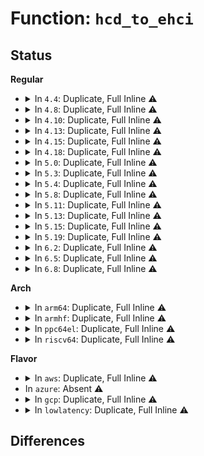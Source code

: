# Function: <code>hcd_to_ehci</code>

## Status
<b>Regular</b>
<ul>
<li>
<details>
<summary>In <code>4.4</code>: Duplicate, Full Inline ⚠️</summary>

**Collision:** Static Duplication

**Inline:** Full

**Transformation:** False

**Instances:**

```
In drivers/usb/host/ehci-hcd.c (ffffffff81633272)
Location: drivers/usb/host/ehci.h:271
Inline: True
Inline callers:
  - drivers/usb/host/ehci-hcd.c:ehci_clear_tt_buffer_complete
  - drivers/usb/host/ehci-hcd.c:ehci_relinquish_port
  - drivers/usb/host/ehci-hcd.c:ehci_hub_control
  - drivers/usb/host/ehci-hcd.c:ehci_shutdown
  - drivers/usb/host/ehci-hcd.c:ehci_stop
  - drivers/usb/host/ehci-hcd.c:ehci_setup
  - drivers/usb/host/ehci-hcd.c:ehci_resume
  - drivers/usb/host/ehci-hcd.c:ehci_suspend
  - drivers/usb/host/ehci-hcd.c:ehci_bus_resume
  - drivers/usb/host/ehci-hcd.c:ehci_irq
  - drivers/usb/host/ehci-hcd.c:ehci_endpoint_reset
  - drivers/usb/host/ehci-hcd.c:ehci_urb_dequeue
  - drivers/usb/host/ehci-hcd.c:ehci_bus_suspend
  - drivers/usb/host/ehci-hcd.c:ehci_endpoint_disable
  - drivers/usb/host/ehci-hcd.c:ehci_urb_enqueue
```
```
In drivers/usb/host/ehci-pci.c (ffffffff8163ca77)
Location: drivers/usb/host/ehci.h:271
Inline: True
Inline callers:
  - drivers/usb/host/ehci-pci.c:ehci_pci_resume
  - drivers/usb/host/ehci-pci.c:ehci_pci_setup
```
```
In drivers/usb/host/ehci-platform.c (0)
Location: drivers/usb/host/ehci.h:271
Inline: True
```
</details>
</li>
<li>
<details>
<summary>In <code>4.8</code>: Duplicate, Full Inline ⚠️</summary>

**Collision:** Static Duplication

**Inline:** Full

**Transformation:** False

**Instances:**

```
In drivers/usb/host/ehci-hcd.c (ffffffff81698dce)
Location: drivers/usb/host/ehci.h:274
Inline: True
Inline callers:
  - drivers/usb/host/ehci-hcd.c:ehci_resume
  - drivers/usb/host/ehci-hcd.c:ehci_suspend
  - drivers/usb/host/ehci-hcd.c:ehci_endpoint_reset
  - drivers/usb/host/ehci-hcd.c:ehci_endpoint_disable
  - drivers/usb/host/ehci-hcd.c:ehci_urb_dequeue
  - drivers/usb/host/ehci-hcd.c:ehci_urb_enqueue
  - drivers/usb/host/ehci-hcd.c:ehci_irq
  - drivers/usb/host/ehci-hcd.c:ehci_setup
  - drivers/usb/host/ehci-hcd.c:ehci_stop
  - drivers/usb/host/ehci-hcd.c:ehci_shutdown
  - drivers/usb/host/ehci-hcd.c:ehci_clear_tt_buffer_complete
  - drivers/usb/host/ehci-hcd.c:ehci_relinquish_port
  - drivers/usb/host/ehci-hcd.c:ehci_hub_control
  - drivers/usb/host/ehci-hcd.c:ehci_bus_resume
  - drivers/usb/host/ehci-hcd.c:ehci_bus_suspend
```
```
In drivers/usb/host/ehci-pci.c (ffffffff8169d687)
Location: drivers/usb/host/ehci.h:274
Inline: True
Inline callers:
  - drivers/usb/host/ehci-pci.c:ehci_pci_resume
  - drivers/usb/host/ehci-pci.c:ehci_pci_setup
```
```
In drivers/usb/host/ehci-platform.c (0)
Location: drivers/usb/host/ehci.h:274
Inline: True
```
</details>
</li>
<li>
<details>
<summary>In <code>4.10</code>: Duplicate, Full Inline ⚠️</summary>

**Collision:** Static Duplication

**Inline:** Full

**Transformation:** False

**Instances:**

```
In drivers/usb/host/ehci-hcd.c (ffffffff816c72fe)
Location: drivers/usb/host/ehci.h:275
Inline: True
Inline callers:
  - drivers/usb/host/ehci-hcd.c:ehci_resume
  - drivers/usb/host/ehci-hcd.c:ehci_suspend
  - drivers/usb/host/ehci-hcd.c:ehci_endpoint_reset
  - drivers/usb/host/ehci-hcd.c:ehci_endpoint_disable
  - drivers/usb/host/ehci-hcd.c:ehci_urb_dequeue
  - drivers/usb/host/ehci-hcd.c:ehci_urb_enqueue
  - drivers/usb/host/ehci-hcd.c:ehci_irq
  - drivers/usb/host/ehci-hcd.c:ehci_setup
  - drivers/usb/host/ehci-hcd.c:ehci_stop
  - drivers/usb/host/ehci-hcd.c:ehci_shutdown
  - drivers/usb/host/ehci-hcd.c:ehci_clear_tt_buffer_complete
  - drivers/usb/host/ehci-hcd.c:ehci_relinquish_port
  - drivers/usb/host/ehci-hcd.c:ehci_hub_control
  - drivers/usb/host/ehci-hcd.c:ehci_bus_resume
  - drivers/usb/host/ehci-hcd.c:ehci_bus_suspend
```
```
In drivers/usb/host/ehci-pci.c (ffffffff816cb7a7)
Location: drivers/usb/host/ehci.h:275
Inline: True
Inline callers:
  - drivers/usb/host/ehci-pci.c:ehci_pci_resume
  - drivers/usb/host/ehci-pci.c:ehci_pci_setup
```
```
In drivers/usb/host/ehci-platform.c (0)
Location: drivers/usb/host/ehci.h:275
Inline: True
```
</details>
</li>
<li>
<details>
<summary>In <code>4.13</code>: Duplicate, Full Inline ⚠️</summary>

**Collision:** Static Duplication

**Inline:** Full

**Transformation:** False

**Instances:**

```
In drivers/usb/host/ehci-hcd.c (ffffffff816dbab0)
Location: drivers/usb/host/ehci.h:275
Inline: True
Inline callers:
  - drivers/usb/host/ehci-hcd.c:ehci_resume
  - drivers/usb/host/ehci-hcd.c:ehci_suspend
  - drivers/usb/host/ehci-hcd.c:ehci_endpoint_reset
  - drivers/usb/host/ehci-hcd.c:ehci_endpoint_disable
  - drivers/usb/host/ehci-hcd.c:ehci_urb_dequeue
  - drivers/usb/host/ehci-hcd.c:ehci_urb_enqueue
  - drivers/usb/host/ehci-hcd.c:ehci_irq
  - drivers/usb/host/ehci-hcd.c:ehci_setup
  - drivers/usb/host/ehci-hcd.c:ehci_stop
  - drivers/usb/host/ehci-hcd.c:ehci_shutdown
  - drivers/usb/host/ehci-hcd.c:ehci_clear_tt_buffer_complete
  - drivers/usb/host/ehci-hcd.c:ehci_relinquish_port
  - drivers/usb/host/ehci-hcd.c:ehci_hub_control
  - drivers/usb/host/ehci-hcd.c:ehci_bus_resume
  - drivers/usb/host/ehci-hcd.c:ehci_bus_suspend
```
```
In drivers/usb/host/ehci-pci.c (ffffffff816dfee7)
Location: drivers/usb/host/ehci.h:275
Inline: True
Inline callers:
  - drivers/usb/host/ehci-pci.c:ehci_pci_resume
  - drivers/usb/host/ehci-pci.c:ehci_pci_setup
```
```
In drivers/usb/host/ehci-platform.c (0)
Location: drivers/usb/host/ehci.h:275
Inline: True
```
</details>
</li>
<li>
<details>
<summary>In <code>4.15</code>: Duplicate, Full Inline ⚠️</summary>

**Collision:** Static Duplication

**Inline:** Full

**Transformation:** False

**Instances:**

```
In drivers/usb/host/ehci-hcd.c (ffffffff817481e0)
Location: drivers/usb/host/ehci.h:262
Inline: True
Inline callers:
  - drivers/usb/host/ehci-hcd.c:ehci_resume
  - drivers/usb/host/ehci-hcd.c:ehci_suspend
  - drivers/usb/host/ehci-hcd.c:ehci_endpoint_reset
  - drivers/usb/host/ehci-hcd.c:ehci_endpoint_disable
  - drivers/usb/host/ehci-hcd.c:ehci_urb_dequeue
  - drivers/usb/host/ehci-hcd.c:ehci_urb_enqueue
  - drivers/usb/host/ehci-hcd.c:ehci_irq
  - drivers/usb/host/ehci-hcd.c:ehci_setup
  - drivers/usb/host/ehci-hcd.c:ehci_stop
  - drivers/usb/host/ehci-hcd.c:ehci_shutdown
  - drivers/usb/host/ehci-hcd.c:ehci_clear_tt_buffer_complete
  - drivers/usb/host/ehci-hcd.c:ehci_relinquish_port
  - drivers/usb/host/ehci-hcd.c:ehci_hub_control
  - drivers/usb/host/ehci-hcd.c:ehci_bus_resume
  - drivers/usb/host/ehci-hcd.c:ehci_bus_suspend
```
```
In drivers/usb/host/ehci-pci.c (ffffffff8174c6c7)
Location: drivers/usb/host/ehci.h:262
Inline: True
Inline callers:
  - drivers/usb/host/ehci-pci.c:ehci_pci_resume
  - drivers/usb/host/ehci-pci.c:ehci_pci_setup
```
```
In drivers/usb/host/ehci-platform.c (0)
Location: drivers/usb/host/ehci.h:262
Inline: True
```
</details>
</li>
<li>
<details>
<summary>In <code>4.18</code>: Duplicate, Full Inline ⚠️</summary>

**Collision:** Static Duplication

**Inline:** Full

**Transformation:** False

**Instances:**

```
In drivers/usb/host/ehci-hcd.c (ffffffff81788995)
Location: drivers/usb/host/ehci.h:262
Inline: True
Inline callers:
  - drivers/usb/host/ehci-hcd.c:ehci_resume
  - drivers/usb/host/ehci-hcd.c:ehci_suspend
  - drivers/usb/host/ehci-hcd.c:ehci_endpoint_reset
  - drivers/usb/host/ehci-hcd.c:ehci_endpoint_disable
  - drivers/usb/host/ehci-hcd.c:ehci_urb_dequeue
  - drivers/usb/host/ehci-hcd.c:ehci_urb_enqueue
  - drivers/usb/host/ehci-hcd.c:ehci_irq
  - drivers/usb/host/ehci-hcd.c:ehci_setup
  - drivers/usb/host/ehci-hcd.c:ehci_stop
  - drivers/usb/host/ehci-hcd.c:ehci_shutdown
  - drivers/usb/host/ehci-hcd.c:companion_store
  - drivers/usb/host/ehci-hcd.c:ehci_clear_tt_buffer_complete
  - drivers/usb/host/ehci-hcd.c:ehci_relinquish_port
  - drivers/usb/host/ehci-hcd.c:ehci_hub_control
  - drivers/usb/host/ehci-hcd.c:ehci_bus_resume
  - drivers/usb/host/ehci-hcd.c:ehci_bus_suspend
```
```
In drivers/usb/host/ehci-pci.c (ffffffff8178cfb5)
Location: drivers/usb/host/ehci.h:262
Inline: True
Inline callers:
  - drivers/usb/host/ehci-pci.c:ehci_pci_resume
  - drivers/usb/host/ehci-pci.c:ehci_pci_setup
```
```
In drivers/usb/host/ehci-platform.c (0)
Location: drivers/usb/host/ehci.h:262
Inline: True
```
</details>
</li>
<li>
<details>
<summary>In <code>5.0</code>: Duplicate, Full Inline ⚠️</summary>

**Collision:** Static Duplication

**Inline:** Full

**Transformation:** False

**Instances:**

```
In drivers/usb/host/ehci-hcd.c (ffffffff817b10c5)
Location: drivers/usb/host/ehci.h:262
Inline: True
Inline callers:
  - drivers/usb/host/ehci-hcd.c:ehci_resume
  - drivers/usb/host/ehci-hcd.c:ehci_suspend
  - drivers/usb/host/ehci-hcd.c:ehci_endpoint_reset
  - drivers/usb/host/ehci-hcd.c:ehci_endpoint_disable
  - drivers/usb/host/ehci-hcd.c:ehci_urb_dequeue
  - drivers/usb/host/ehci-hcd.c:ehci_urb_enqueue
  - drivers/usb/host/ehci-hcd.c:ehci_irq
  - drivers/usb/host/ehci-hcd.c:ehci_setup
  - drivers/usb/host/ehci-hcd.c:ehci_stop
  - drivers/usb/host/ehci-hcd.c:ehci_shutdown
  - drivers/usb/host/ehci-hcd.c:companion_store
  - drivers/usb/host/ehci-hcd.c:ehci_clear_tt_buffer_complete
  - drivers/usb/host/ehci-hcd.c:ehci_relinquish_port
  - drivers/usb/host/ehci-hcd.c:ehci_hub_control
  - drivers/usb/host/ehci-hcd.c:ehci_bus_resume
  - drivers/usb/host/ehci-hcd.c:ehci_bus_suspend
```
```
In drivers/usb/host/ehci-pci.c (ffffffff817b37b5)
Location: drivers/usb/host/ehci.h:262
Inline: True
Inline callers:
  - drivers/usb/host/ehci-pci.c:ehci_pci_resume
  - drivers/usb/host/ehci-pci.c:ehci_pci_setup
```
```
In drivers/usb/host/ehci-platform.c (0)
Location: drivers/usb/host/ehci.h:262
Inline: True
```
</details>
</li>
<li>
<details>
<summary>In <code>5.3</code>: Duplicate, Full Inline ⚠️</summary>

**Collision:** Static Duplication

**Inline:** Full

**Transformation:** False

**Instances:**

```
In drivers/usb/host/ehci-hcd.c (ffffffff817eefb5)
Location: drivers/usb/host/ehci.h:262
Inline: True
Inline callers:
  - drivers/usb/host/ehci-hcd.c:ehci_resume
  - drivers/usb/host/ehci-hcd.c:ehci_suspend
  - drivers/usb/host/ehci-hcd.c:ehci_endpoint_reset
  - drivers/usb/host/ehci-hcd.c:ehci_endpoint_disable
  - drivers/usb/host/ehci-hcd.c:ehci_urb_dequeue
  - drivers/usb/host/ehci-hcd.c:ehci_urb_enqueue
  - drivers/usb/host/ehci-hcd.c:ehci_irq
  - drivers/usb/host/ehci-hcd.c:ehci_setup
  - drivers/usb/host/ehci-hcd.c:ehci_stop
  - drivers/usb/host/ehci-hcd.c:ehci_shutdown
  - drivers/usb/host/ehci-hcd.c:companion_store
  - drivers/usb/host/ehci-hcd.c:ehci_clear_tt_buffer_complete
  - drivers/usb/host/ehci-hcd.c:ehci_relinquish_port
  - drivers/usb/host/ehci-hcd.c:ehci_hub_control
  - drivers/usb/host/ehci-hcd.c:ehci_bus_resume
  - drivers/usb/host/ehci-hcd.c:ehci_bus_suspend
```
```
In drivers/usb/host/ehci-pci.c (ffffffff817f2dd5)
Location: drivers/usb/host/ehci.h:262
Inline: True
Inline callers:
  - drivers/usb/host/ehci-pci.c:ehci_pci_resume
  - drivers/usb/host/ehci-pci.c:ehci_pci_setup
```
```
In drivers/usb/host/ehci-platform.c (0)
Location: drivers/usb/host/ehci.h:262
Inline: True
```
</details>
</li>
<li>
<details>
<summary>In <code>5.4</code>: Duplicate, Full Inline ⚠️</summary>

**Collision:** Static Duplication

**Inline:** Full

**Transformation:** False

**Instances:**

```
In drivers/usb/host/ehci-hcd.c (ffffffff8181fe95)
Location: drivers/usb/host/ehci.h:262
Inline: True
Inline callers:
  - drivers/usb/host/ehci-hcd.c:ehci_resume
  - drivers/usb/host/ehci-hcd.c:ehci_suspend
  - drivers/usb/host/ehci-hcd.c:ehci_endpoint_reset
  - drivers/usb/host/ehci-hcd.c:ehci_endpoint_disable
  - drivers/usb/host/ehci-hcd.c:ehci_urb_dequeue
  - drivers/usb/host/ehci-hcd.c:ehci_urb_enqueue
  - drivers/usb/host/ehci-hcd.c:ehci_irq
  - drivers/usb/host/ehci-hcd.c:ehci_setup
  - drivers/usb/host/ehci-hcd.c:ehci_stop
  - drivers/usb/host/ehci-hcd.c:ehci_shutdown
  - drivers/usb/host/ehci-hcd.c:companion_store
  - drivers/usb/host/ehci-hcd.c:ehci_clear_tt_buffer_complete
  - drivers/usb/host/ehci-hcd.c:ehci_relinquish_port
  - drivers/usb/host/ehci-hcd.c:ehci_hub_control
  - drivers/usb/host/ehci-hcd.c:ehci_bus_resume
  - drivers/usb/host/ehci-hcd.c:ehci_bus_suspend
```
```
In drivers/usb/host/ehci-pci.c (ffffffff81823bf5)
Location: drivers/usb/host/ehci.h:262
Inline: True
Inline callers:
  - drivers/usb/host/ehci-pci.c:ehci_pci_resume
  - drivers/usb/host/ehci-pci.c:ehci_pci_setup
```
```
In drivers/usb/host/ehci-platform.c (0)
Location: drivers/usb/host/ehci.h:262
Inline: True
```
</details>
</li>
<li>
<details>
<summary>In <code>5.8</code>: Duplicate, Full Inline ⚠️</summary>

**Collision:** Static Duplication

**Inline:** Full

**Transformation:** False

**Instances:**

```
In drivers/usb/host/ehci-hcd.c (ffffffff818f1be5)
Location: drivers/usb/host/ehci.h:262
Inline: True
Inline callers:
  - drivers/usb/host/ehci-hcd.c:ehci_resume
  - drivers/usb/host/ehci-hcd.c:ehci_suspend
  - drivers/usb/host/ehci-hcd.c:ehci_endpoint_reset
  - drivers/usb/host/ehci-hcd.c:ehci_endpoint_disable
  - drivers/usb/host/ehci-hcd.c:ehci_urb_dequeue
  - drivers/usb/host/ehci-hcd.c:ehci_urb_enqueue
  - drivers/usb/host/ehci-hcd.c:ehci_irq
  - drivers/usb/host/ehci-hcd.c:ehci_setup
  - drivers/usb/host/ehci-hcd.c:ehci_init
  - drivers/usb/host/ehci-hcd.c:ehci_stop
  - drivers/usb/host/ehci-hcd.c:ehci_shutdown
  - drivers/usb/host/ehci-hcd.c:companion_store
  - drivers/usb/host/ehci-hcd.c:ehci_clear_tt_buffer_complete
  - drivers/usb/host/ehci-hcd.c:ehci_relinquish_port
  - drivers/usb/host/ehci-hcd.c:ehci_hub_control
  - drivers/usb/host/ehci-hcd.c:ehci_bus_resume
  - drivers/usb/host/ehci-hcd.c:ehci_bus_suspend
  - drivers/usb/host/ehci-hcd.c:fill_async_buffer
```
```
In drivers/usb/host/ehci-pci.c (ffffffff818f5715)
Location: drivers/usb/host/ehci.h:262
Inline: True
Inline callers:
  - drivers/usb/host/ehci-pci.c:ehci_pci_resume
  - drivers/usb/host/ehci-pci.c:ehci_pci_setup
```
```
In drivers/usb/host/ehci-platform.c (0)
Location: drivers/usb/host/ehci.h:262
Inline: True
```
</details>
</li>
<li>
<details>
<summary>In <code>5.11</code>: Duplicate, Full Inline ⚠️</summary>

**Collision:** Static Duplication

**Inline:** Full

**Transformation:** False

**Instances:**

```
In drivers/usb/host/ehci-hcd.c (ffffffff818fab05)
Location: drivers/usb/host/ehci.h:262
Inline: True
Inline callers:
  - drivers/usb/host/ehci-hcd.c:ehci_resume
  - drivers/usb/host/ehci-hcd.c:ehci_suspend
  - drivers/usb/host/ehci-hcd.c:ehci_endpoint_reset
  - drivers/usb/host/ehci-hcd.c:ehci_endpoint_disable
  - drivers/usb/host/ehci-hcd.c:ehci_urb_dequeue
  - drivers/usb/host/ehci-hcd.c:ehci_urb_enqueue
  - drivers/usb/host/ehci-hcd.c:ehci_irq
  - drivers/usb/host/ehci-hcd.c:ehci_setup
  - drivers/usb/host/ehci-hcd.c:ehci_init
  - drivers/usb/host/ehci-hcd.c:ehci_stop
  - drivers/usb/host/ehci-hcd.c:ehci_shutdown
  - drivers/usb/host/ehci-hcd.c:companion_store
  - drivers/usb/host/ehci-hcd.c:ehci_clear_tt_buffer_complete
  - drivers/usb/host/ehci-hcd.c:ehci_relinquish_port
  - drivers/usb/host/ehci-hcd.c:ehci_hub_control
  - drivers/usb/host/ehci-hcd.c:ehci_bus_resume
  - drivers/usb/host/ehci-hcd.c:ehci_bus_suspend
  - drivers/usb/host/ehci-hcd.c:fill_async_buffer
```
```
In drivers/usb/host/ehci-pci.c (ffffffff818fe3f5)
Location: drivers/usb/host/ehci.h:262
Inline: True
Inline callers:
  - drivers/usb/host/ehci-pci.c:ehci_pci_resume
  - drivers/usb/host/ehci-pci.c:ehci_pci_setup
```
```
In drivers/usb/host/ehci-platform.c (0)
Location: drivers/usb/host/ehci.h:262
Inline: True
```
</details>
</li>
<li>
<details>
<summary>In <code>5.13</code>: Duplicate, Full Inline ⚠️</summary>

**Collision:** Static Duplication

**Inline:** Full

**Transformation:** False

**Instances:**

```
In drivers/usb/host/ehci-hcd.c (ffffffff818df3f5)
Location: drivers/usb/host/ehci.h:263
Inline: True
Inline callers:
  - drivers/usb/host/ehci-hcd.c:ehci_resume
  - drivers/usb/host/ehci-hcd.c:ehci_suspend
  - drivers/usb/host/ehci-hcd.c:ehci_endpoint_reset
  - drivers/usb/host/ehci-hcd.c:ehci_endpoint_disable
  - drivers/usb/host/ehci-hcd.c:ehci_urb_dequeue
  - drivers/usb/host/ehci-hcd.c:ehci_urb_enqueue
  - drivers/usb/host/ehci-hcd.c:ehci_irq
  - drivers/usb/host/ehci-hcd.c:ehci_setup
  - drivers/usb/host/ehci-hcd.c:ehci_init
  - drivers/usb/host/ehci-hcd.c:ehci_stop
  - drivers/usb/host/ehci-hcd.c:ehci_shutdown
  - drivers/usb/host/ehci-hcd.c:companion_store
  - drivers/usb/host/ehci-hcd.c:ehci_clear_tt_buffer_complete
  - drivers/usb/host/ehci-hcd.c:ehci_relinquish_port
  - drivers/usb/host/ehci-hcd.c:ehci_hub_control
  - drivers/usb/host/ehci-hcd.c:ehci_bus_resume
  - drivers/usb/host/ehci-hcd.c:ehci_bus_suspend
  - drivers/usb/host/ehci-hcd.c:fill_async_buffer
```
```
In drivers/usb/host/ehci-pci.c (ffffffff818e1b45)
Location: drivers/usb/host/ehci.h:263
Inline: True
Inline callers:
  - drivers/usb/host/ehci-pci.c:ehci_pci_resume
  - drivers/usb/host/ehci-pci.c:ehci_pci_setup
```
```
In drivers/usb/host/ehci-platform.c (0)
Location: drivers/usb/host/ehci.h:263
Inline: True
```
</details>
</li>
<li>
<details>
<summary>In <code>5.15</code>: Duplicate, Full Inline ⚠️</summary>

**Collision:** Static Duplication

**Inline:** Full

**Transformation:** False

**Instances:**

```
In drivers/usb/host/ehci-hcd.c (ffffffff8197adc5)
Location: drivers/usb/host/ehci.h:264
Inline: True
Inline callers:
  - drivers/usb/host/ehci-hcd.c:ehci_resume
  - drivers/usb/host/ehci-hcd.c:ehci_suspend
  - drivers/usb/host/ehci-hcd.c:ehci_endpoint_reset
  - drivers/usb/host/ehci-hcd.c:ehci_endpoint_disable
  - drivers/usb/host/ehci-hcd.c:ehci_urb_dequeue
  - drivers/usb/host/ehci-hcd.c:ehci_urb_enqueue
  - drivers/usb/host/ehci-hcd.c:ehci_irq
  - drivers/usb/host/ehci-hcd.c:ehci_setup
  - drivers/usb/host/ehci-hcd.c:ehci_init
  - drivers/usb/host/ehci-hcd.c:ehci_stop
  - drivers/usb/host/ehci-hcd.c:ehci_shutdown
  - drivers/usb/host/ehci-hcd.c:companion_store
  - drivers/usb/host/ehci-hcd.c:ehci_clear_tt_buffer_complete
  - drivers/usb/host/ehci-hcd.c:ehci_relinquish_port
  - drivers/usb/host/ehci-hcd.c:ehci_hub_control
  - drivers/usb/host/ehci-hcd.c:ehci_bus_resume
  - drivers/usb/host/ehci-hcd.c:ehci_bus_suspend
  - drivers/usb/host/ehci-hcd.c:fill_async_buffer
```
```
In drivers/usb/host/ehci-pci.c (ffffffff8197db15)
Location: drivers/usb/host/ehci.h:264
Inline: True
Inline callers:
  - drivers/usb/host/ehci-pci.c:ehci_pci_resume
  - drivers/usb/host/ehci-pci.c:ehci_pci_setup
```
```
In drivers/usb/host/ehci-platform.c (0)
Location: drivers/usb/host/ehci.h:264
Inline: True
```
</details>
</li>
<li>
<details>
<summary>In <code>5.19</code>: Duplicate, Full Inline ⚠️</summary>

**Collision:** Static Duplication

**Inline:** Full

**Transformation:** False

**Instances:**

```
In drivers/usb/host/ehci-hcd.c (ffffffff81ad1b05)
Location: drivers/usb/host/ehci.h:265
Inline: True
Inline callers:
  - drivers/usb/host/ehci-hcd.c:ehci_resume
  - drivers/usb/host/ehci-hcd.c:ehci_suspend
  - drivers/usb/host/ehci-hcd.c:ehci_endpoint_reset
  - drivers/usb/host/ehci-hcd.c:ehci_endpoint_disable
  - drivers/usb/host/ehci-hcd.c:ehci_urb_dequeue
  - drivers/usb/host/ehci-hcd.c:ehci_urb_enqueue
  - drivers/usb/host/ehci-hcd.c:ehci_irq
  - drivers/usb/host/ehci-hcd.c:ehci_setup
  - drivers/usb/host/ehci-hcd.c:ehci_init
  - drivers/usb/host/ehci-hcd.c:ehci_stop
  - drivers/usb/host/ehci-hcd.c:ehci_shutdown
  - drivers/usb/host/ehci-hcd.c:companion_store
  - drivers/usb/host/ehci-hcd.c:ehci_clear_tt_buffer_complete
  - drivers/usb/host/ehci-hcd.c:ehci_relinquish_port
  - drivers/usb/host/ehci-hcd.c:ehci_hub_control
  - drivers/usb/host/ehci-hcd.c:ehci_bus_resume
  - drivers/usb/host/ehci-hcd.c:ehci_bus_suspend
  - drivers/usb/host/ehci-hcd.c:fill_async_buffer
```
```
In drivers/usb/host/ehci-pci.c (ffffffff81ad9155)
Location: drivers/usb/host/ehci.h:265
Inline: True
Inline callers:
  - drivers/usb/host/ehci-pci.c:ehci_pci_resume
  - drivers/usb/host/ehci-pci.c:ehci_pci_setup
```
```
In drivers/usb/host/ehci-platform.c (0)
Location: drivers/usb/host/ehci.h:265
Inline: True
```
</details>
</li>
<li>
<details>
<summary>In <code>6.2</code>: Duplicate, Full Inline ⚠️</summary>

**Collision:** Static Duplication

**Inline:** Full

**Transformation:** False

**Instances:**

```
In drivers/usb/host/ehci-hcd.c (ffffffff81c5c735)
Location: drivers/usb/host/ehci.h:265
Inline: True
Inline callers:
  - drivers/usb/host/ehci-hcd.c:ehci_resume
  - drivers/usb/host/ehci-hcd.c:ehci_suspend
  - drivers/usb/host/ehci-hcd.c:ehci_endpoint_reset
  - drivers/usb/host/ehci-hcd.c:ehci_endpoint_disable
  - drivers/usb/host/ehci-hcd.c:ehci_urb_dequeue
  - drivers/usb/host/ehci-hcd.c:ehci_urb_enqueue
  - drivers/usb/host/ehci-hcd.c:ehci_irq
  - drivers/usb/host/ehci-hcd.c:ehci_setup
  - drivers/usb/host/ehci-hcd.c:ehci_init
  - drivers/usb/host/ehci-hcd.c:ehci_stop
  - drivers/usb/host/ehci-hcd.c:ehci_shutdown
  - drivers/usb/host/ehci-hcd.c:companion_store
  - drivers/usb/host/ehci-hcd.c:ehci_clear_tt_buffer_complete
  - drivers/usb/host/ehci-hcd.c:ehci_relinquish_port
  - drivers/usb/host/ehci-hcd.c:ehci_hub_control
  - drivers/usb/host/ehci-hcd.c:ehci_bus_resume
  - drivers/usb/host/ehci-hcd.c:ehci_bus_suspend
  - drivers/usb/host/ehci-hcd.c:fill_async_buffer
```
```
In drivers/usb/host/ehci-pci.c (ffffffff81c640c5)
Location: drivers/usb/host/ehci.h:265
Inline: True
Inline callers:
  - drivers/usb/host/ehci-pci.c:ehci_pci_resume
  - drivers/usb/host/ehci-pci.c:ehci_pci_setup
```
```
In drivers/usb/host/ehci-platform.c (0)
Location: drivers/usb/host/ehci.h:265
Inline: True
```
</details>
</li>
<li>
<details>
<summary>In <code>6.5</code>: Duplicate, Full Inline ⚠️</summary>

**Collision:** Static Duplication

**Inline:** Full

**Transformation:** False

**Instances:**

```
In drivers/usb/host/ehci-hcd.c (ffffffff81cc3db5)
Location: drivers/usb/host/ehci.h:265
Inline: True
Inline callers:
  - drivers/usb/host/ehci-hcd.c:ehci_resume
  - drivers/usb/host/ehci-hcd.c:ehci_suspend
  - drivers/usb/host/ehci-hcd.c:ehci_endpoint_reset
  - drivers/usb/host/ehci-hcd.c:ehci_endpoint_disable
  - drivers/usb/host/ehci-hcd.c:ehci_urb_dequeue
  - drivers/usb/host/ehci-hcd.c:ehci_urb_enqueue
  - drivers/usb/host/ehci-hcd.c:ehci_irq
  - drivers/usb/host/ehci-hcd.c:ehci_setup
  - drivers/usb/host/ehci-hcd.c:ehci_init
  - drivers/usb/host/ehci-hcd.c:ehci_stop
  - drivers/usb/host/ehci-hcd.c:ehci_shutdown
  - drivers/usb/host/ehci-hcd.c:companion_store
  - drivers/usb/host/ehci-hcd.c:ehci_clear_tt_buffer_complete
  - drivers/usb/host/ehci-hcd.c:ehci_relinquish_port
  - drivers/usb/host/ehci-hcd.c:ehci_hub_control
  - drivers/usb/host/ehci-hcd.c:ehci_bus_resume
  - drivers/usb/host/ehci-hcd.c:ehci_bus_suspend
  - drivers/usb/host/ehci-hcd.c:fill_async_buffer
```
```
In drivers/usb/host/ehci-pci.c (ffffffff81ccb4b5)
Location: drivers/usb/host/ehci.h:265
Inline: True
Inline callers:
  - drivers/usb/host/ehci-pci.c:ehci_pci_resume
  - drivers/usb/host/ehci-pci.c:ehci_pci_setup
```
```
In drivers/usb/host/ehci-platform.c (0)
Location: drivers/usb/host/ehci.h:265
Inline: True
```
</details>
</li>
<li>
<details>
<summary>In <code>6.8</code>: Duplicate, Full Inline ⚠️</summary>

**Collision:** Static Duplication

**Inline:** Full

**Transformation:** False

**Instances:**

```
In drivers/usb/host/ehci-hcd.c (ffffffff81d78cc5)
Location: drivers/usb/host/ehci.h:266
Inline: True
Inline callers:
  - drivers/usb/host/ehci-hcd.c:ehci_resume
  - drivers/usb/host/ehci-hcd.c:ehci_suspend
  - drivers/usb/host/ehci-hcd.c:ehci_endpoint_reset
  - drivers/usb/host/ehci-hcd.c:ehci_endpoint_disable
  - drivers/usb/host/ehci-hcd.c:ehci_urb_dequeue
  - drivers/usb/host/ehci-hcd.c:ehci_urb_enqueue
  - drivers/usb/host/ehci-hcd.c:ehci_irq
  - drivers/usb/host/ehci-hcd.c:ehci_setup
  - drivers/usb/host/ehci-hcd.c:ehci_init
  - drivers/usb/host/ehci-hcd.c:ehci_stop
  - drivers/usb/host/ehci-hcd.c:ehci_shutdown
  - drivers/usb/host/ehci-hcd.c:companion_store
  - drivers/usb/host/ehci-hcd.c:ehci_clear_tt_buffer_complete
  - drivers/usb/host/ehci-hcd.c:ehci_relinquish_port
  - drivers/usb/host/ehci-hcd.c:ehci_hub_control
  - drivers/usb/host/ehci-hcd.c:ehci_bus_resume
  - drivers/usb/host/ehci-hcd.c:ehci_bus_suspend
  - drivers/usb/host/ehci-hcd.c:fill_async_buffer
```
```
In drivers/usb/host/ehci-pci.c (ffffffff81d803a5)
Location: drivers/usb/host/ehci.h:266
Inline: True
Inline callers:
  - drivers/usb/host/ehci-pci.c:ehci_pci_resume
  - drivers/usb/host/ehci-pci.c:ehci_pci_setup
```
```
In drivers/usb/host/ehci-platform.c (0)
Location: drivers/usb/host/ehci.h:266
Inline: True
```
</details>
</li>
</ul>
<b>Arch</b>
<ul>
<li>
<details>
<summary>In <code>arm64</code>: Duplicate, Full Inline ⚠️</summary>

**Collision:** Static Duplication

**Inline:** Full

**Transformation:** False

**Instances:**

```
In drivers/usb/host/ehci-hcd.c (ffff800010a5d460)
Location: drivers/usb/host/ehci.h:262
Inline: True
Inline callers:
  - drivers/usb/host/ehci-hcd.c:ehci_resume
  - drivers/usb/host/ehci-hcd.c:ehci_suspend
  - drivers/usb/host/ehci-hcd.c:ehci_endpoint_reset
  - drivers/usb/host/ehci-hcd.c:ehci_endpoint_disable
  - drivers/usb/host/ehci-hcd.c:ehci_urb_dequeue
  - drivers/usb/host/ehci-hcd.c:ehci_urb_enqueue
  - drivers/usb/host/ehci-hcd.c:ehci_irq
  - drivers/usb/host/ehci-hcd.c:ehci_setup
  - drivers/usb/host/ehci-hcd.c:ehci_stop
  - drivers/usb/host/ehci-hcd.c:ehci_shutdown
  - drivers/usb/host/ehci-hcd.c:companion_store
  - drivers/usb/host/ehci-hcd.c:ehci_clear_tt_buffer_complete
  - drivers/usb/host/ehci-hcd.c:ehci_relinquish_port
  - drivers/usb/host/ehci-hcd.c:ehci_hub_control
  - drivers/usb/host/ehci-hcd.c:ehci_bus_resume
  - drivers/usb/host/ehci-hcd.c:ehci_bus_suspend
```
```
In drivers/usb/host/ehci-pci.c (ffff800010a5e41c)
Location: drivers/usb/host/ehci.h:262
Inline: True
Inline callers:
  - drivers/usb/host/ehci-pci.c:ehci_pci_resume
  - drivers/usb/host/ehci-pci.c:ehci_pci_setup
```
```
In drivers/usb/host/ehci-orion.c (0)
Location: drivers/usb/host/ehci.h:262
Inline: True
```
</details>
</li>
<li>
<details>
<summary>In <code>armhf</code>: Duplicate, Full Inline ⚠️</summary>

**Collision:** Static Duplication

**Inline:** Full

**Transformation:** False

**Instances:**

```
In drivers/usb/host/ehci-hcd.c (c0b29d0c)
Location: drivers/usb/host/ehci.h:262
Inline: True
Inline callers:
  - drivers/usb/host/ehci-hcd.c:ehci_resume
  - drivers/usb/host/ehci-hcd.c:ehci_suspend
  - drivers/usb/host/ehci-hcd.c:ehci_endpoint_reset
  - drivers/usb/host/ehci-hcd.c:ehci_endpoint_disable
  - drivers/usb/host/ehci-hcd.c:ehci_urb_dequeue
  - drivers/usb/host/ehci-hcd.c:ehci_urb_enqueue
  - drivers/usb/host/ehci-hcd.c:ehci_irq
  - drivers/usb/host/ehci-hcd.c:ehci_setup
  - drivers/usb/host/ehci-hcd.c:ehci_stop
  - drivers/usb/host/ehci-hcd.c:ehci_shutdown
  - drivers/usb/host/ehci-hcd.c:companion_store
  - drivers/usb/host/ehci-hcd.c:ehci_clear_tt_buffer_complete
  - drivers/usb/host/ehci-hcd.c:ehci_relinquish_port
  - drivers/usb/host/ehci-hcd.c:ehci_hub_control
  - drivers/usb/host/ehci-hcd.c:ehci_bus_resume
  - drivers/usb/host/ehci-hcd.c:ehci_bus_suspend
  - drivers/usb/host/ehci-hcd.c:fill_async_buffer
```
```
In drivers/usb/host/ehci-pci.c (c0b2f7d8)
Location: drivers/usb/host/ehci.h:262
Inline: True
Inline callers:
  - drivers/usb/host/ehci-pci.c:ehci_pci_resume
  - drivers/usb/host/ehci-pci.c:ehci_pci_setup
```
```
In drivers/usb/host/ehci-orion.c (0)
Location: drivers/usb/host/ehci.h:262
Inline: True
```
```
In drivers/usb/host/ehci-exynos.c (0)
Location: drivers/usb/host/ehci.h:262
Inline: True
```
</details>
</li>
<li>
<details>
<summary>In <code>ppc64el</code>: Duplicate, Full Inline ⚠️</summary>

**Collision:** Static Duplication

**Inline:** Full

**Transformation:** False

**Instances:**

```
In drivers/usb/host/ehci-hcd.c (c000000000b2435c)
Location: drivers/usb/host/ehci.h:262
Inline: True
Inline callers:
  - drivers/usb/host/ehci-hcd.c:ehci_resume
  - drivers/usb/host/ehci-hcd.c:ehci_suspend
  - drivers/usb/host/ehci-hcd.c:ehci_endpoint_reset
  - drivers/usb/host/ehci-hcd.c:ehci_endpoint_disable
  - drivers/usb/host/ehci-hcd.c:ehci_urb_dequeue
  - drivers/usb/host/ehci-hcd.c:ehci_urb_enqueue
  - drivers/usb/host/ehci-hcd.c:ehci_irq
  - drivers/usb/host/ehci-hcd.c:ehci_setup
  - drivers/usb/host/ehci-hcd.c:ehci_stop
  - drivers/usb/host/ehci-hcd.c:ehci_shutdown
  - drivers/usb/host/ehci-hcd.c:companion_store
  - drivers/usb/host/ehci-hcd.c:ehci_clear_tt_buffer_complete
  - drivers/usb/host/ehci-hcd.c:ehci_relinquish_port
  - drivers/usb/host/ehci-hcd.c:ehci_hub_control
  - drivers/usb/host/ehci-hcd.c:ehci_bus_resume
  - drivers/usb/host/ehci-hcd.c:ehci_bus_suspend
  - drivers/usb/host/ehci-hcd.c:fill_async_buffer
```
```
In drivers/usb/host/ehci-pci.c (c000000000b2c464)
Location: drivers/usb/host/ehci.h:262
Inline: True
Inline callers:
  - drivers/usb/host/ehci-pci.c:ehci_pci_resume
  - drivers/usb/host/ehci-pci.c:ehci_pci_setup
```
</details>
</li>
<li>
<details>
<summary>In <code>riscv64</code>: Duplicate, Full Inline ⚠️</summary>

**Collision:** Static Duplication

**Inline:** Full

**Transformation:** False

**Instances:**

```
In drivers/usb/host/ehci-hcd.c (ffffffe0006771e0)
Location: drivers/usb/host/ehci.h:262
Inline: True
Inline callers:
  - drivers/usb/host/ehci-hcd.c:ehci_resume
  - drivers/usb/host/ehci-hcd.c:ehci_suspend
  - drivers/usb/host/ehci-hcd.c:ehci_endpoint_reset
  - drivers/usb/host/ehci-hcd.c:ehci_endpoint_disable
  - drivers/usb/host/ehci-hcd.c:ehci_urb_dequeue
  - drivers/usb/host/ehci-hcd.c:ehci_urb_enqueue
  - drivers/usb/host/ehci-hcd.c:ehci_irq
  - drivers/usb/host/ehci-hcd.c:ehci_setup
  - drivers/usb/host/ehci-hcd.c:ehci_stop
  - drivers/usb/host/ehci-hcd.c:ehci_shutdown
  - drivers/usb/host/ehci-hcd.c:companion_store
  - drivers/usb/host/ehci-hcd.c:ehci_clear_tt_buffer_complete
  - drivers/usb/host/ehci-hcd.c:ehci_relinquish_port
  - drivers/usb/host/ehci-hcd.c:ehci_hub_control
  - drivers/usb/host/ehci-hcd.c:ehci_bus_resume
  - drivers/usb/host/ehci-hcd.c:ehci_bus_suspend
  - drivers/usb/host/ehci-hcd.c:fill_async_buffer
```
```
In drivers/usb/host/ehci-pci.c (ffffffe00067939e)
Location: drivers/usb/host/ehci.h:262
Inline: True
Inline callers:
  - drivers/usb/host/ehci-pci.c:ehci_pci_resume
  - drivers/usb/host/ehci-pci.c:ehci_pci_setup
```
</details>
</li>
</ul>
<b>Flavor</b>
<ul>
<li>
<details>
<summary>In <code>aws</code>: Duplicate, Full Inline ⚠️</summary>

**Collision:** Static Duplication

**Inline:** Full

**Transformation:** False

**Instances:**

```
In drivers/usb/host/ehci-hcd.c (ffffffff817d8275)
Location: drivers/usb/host/ehci.h:262
Inline: True
Inline callers:
  - drivers/usb/host/ehci-hcd.c:ehci_resume
  - drivers/usb/host/ehci-hcd.c:ehci_suspend
  - drivers/usb/host/ehci-hcd.c:ehci_endpoint_reset
  - drivers/usb/host/ehci-hcd.c:ehci_endpoint_disable
  - drivers/usb/host/ehci-hcd.c:ehci_urb_dequeue
  - drivers/usb/host/ehci-hcd.c:ehci_urb_enqueue
  - drivers/usb/host/ehci-hcd.c:ehci_irq
  - drivers/usb/host/ehci-hcd.c:ehci_setup
  - drivers/usb/host/ehci-hcd.c:ehci_stop
  - drivers/usb/host/ehci-hcd.c:ehci_shutdown
  - drivers/usb/host/ehci-hcd.c:companion_store
  - drivers/usb/host/ehci-hcd.c:ehci_clear_tt_buffer_complete
  - drivers/usb/host/ehci-hcd.c:ehci_relinquish_port
  - drivers/usb/host/ehci-hcd.c:ehci_hub_control
  - drivers/usb/host/ehci-hcd.c:ehci_bus_resume
  - drivers/usb/host/ehci-hcd.c:ehci_bus_suspend
```
```
In drivers/usb/host/ehci-pci.c (ffffffff817dbfd5)
Location: drivers/usb/host/ehci.h:262
Inline: True
Inline callers:
  - drivers/usb/host/ehci-pci.c:ehci_pci_resume
  - drivers/usb/host/ehci-pci.c:ehci_pci_setup
```
```
In drivers/usb/host/ehci-platform.c (0)
Location: drivers/usb/host/ehci.h:262
Inline: True
```
</details>
</li>
<li>
In <code>azure</code>: Absent ⚠️
</li>
<li>
<details>
<summary>In <code>gcp</code>: Duplicate, Full Inline ⚠️</summary>

**Collision:** Static Duplication

**Inline:** Full

**Transformation:** False

**Instances:**

```
In drivers/usb/host/ehci-hcd.c (ffffffff81814d15)
Location: drivers/usb/host/ehci.h:262
Inline: True
Inline callers:
  - drivers/usb/host/ehci-hcd.c:ehci_resume
  - drivers/usb/host/ehci-hcd.c:ehci_suspend
  - drivers/usb/host/ehci-hcd.c:ehci_endpoint_reset
  - drivers/usb/host/ehci-hcd.c:ehci_endpoint_disable
  - drivers/usb/host/ehci-hcd.c:ehci_urb_dequeue
  - drivers/usb/host/ehci-hcd.c:ehci_urb_enqueue
  - drivers/usb/host/ehci-hcd.c:ehci_irq
  - drivers/usb/host/ehci-hcd.c:ehci_setup
  - drivers/usb/host/ehci-hcd.c:ehci_stop
  - drivers/usb/host/ehci-hcd.c:ehci_shutdown
  - drivers/usb/host/ehci-hcd.c:companion_store
  - drivers/usb/host/ehci-hcd.c:ehci_clear_tt_buffer_complete
  - drivers/usb/host/ehci-hcd.c:ehci_relinquish_port
  - drivers/usb/host/ehci-hcd.c:ehci_hub_control
  - drivers/usb/host/ehci-hcd.c:ehci_bus_resume
  - drivers/usb/host/ehci-hcd.c:ehci_bus_suspend
```
```
In drivers/usb/host/ehci-pci.c (ffffffff81818a75)
Location: drivers/usb/host/ehci.h:262
Inline: True
Inline callers:
  - drivers/usb/host/ehci-pci.c:ehci_pci_resume
  - drivers/usb/host/ehci-pci.c:ehci_pci_setup
```
```
In drivers/usb/host/ehci-platform.c (0)
Location: drivers/usb/host/ehci.h:262
Inline: True
```
</details>
</li>
<li>
<details>
<summary>In <code>lowlatency</code>: Duplicate, Full Inline ⚠️</summary>

**Collision:** Static Duplication

**Inline:** Full

**Transformation:** False

**Instances:**

```
In drivers/usb/host/ehci-hcd.c (ffffffff8182e115)
Location: drivers/usb/host/ehci.h:262
Inline: True
Inline callers:
  - drivers/usb/host/ehci-hcd.c:ehci_resume
  - drivers/usb/host/ehci-hcd.c:ehci_suspend
  - drivers/usb/host/ehci-hcd.c:ehci_endpoint_reset
  - drivers/usb/host/ehci-hcd.c:ehci_endpoint_disable
  - drivers/usb/host/ehci-hcd.c:ehci_urb_dequeue
  - drivers/usb/host/ehci-hcd.c:ehci_urb_enqueue
  - drivers/usb/host/ehci-hcd.c:ehci_irq
  - drivers/usb/host/ehci-hcd.c:ehci_setup
  - drivers/usb/host/ehci-hcd.c:ehci_stop
  - drivers/usb/host/ehci-hcd.c:ehci_shutdown
  - drivers/usb/host/ehci-hcd.c:companion_store
  - drivers/usb/host/ehci-hcd.c:ehci_clear_tt_buffer_complete
  - drivers/usb/host/ehci-hcd.c:ehci_relinquish_port
  - drivers/usb/host/ehci-hcd.c:ehci_hub_control
  - drivers/usb/host/ehci-hcd.c:ehci_bus_resume
  - drivers/usb/host/ehci-hcd.c:ehci_bus_suspend
```
```
In drivers/usb/host/ehci-pci.c (ffffffff81832a65)
Location: drivers/usb/host/ehci.h:262
Inline: True
Inline callers:
  - drivers/usb/host/ehci-pci.c:ehci_pci_resume
  - drivers/usb/host/ehci-pci.c:ehci_pci_setup
```
```
In drivers/usb/host/ehci-platform.c (0)
Location: drivers/usb/host/ehci.h:262
Inline: True
```
</details>
</li>
</ul>

## Differences

